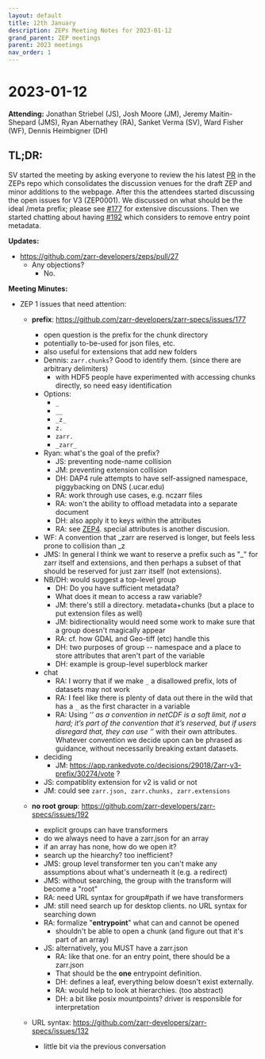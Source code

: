 ```yaml
---
layout: default
title: 12th January
description: ZEPs Meeting Notes for 2023-01-12
grand_parent: ZEP meetings
parent: 2023 meetings
nav_order: 1
---
```


# 2023-01-12

**Attending:** Jonathan Striebel (JS), Josh Moore (JM), Jeremy Maitin-Shepard (JMS), Ryan Abernathey (RA), Sanket Verma (SV), Ward Fisher (WF), Dennis Heimbigner (DH)

## TL;DR:

SV started the meeting by asking everyone to review the his latest [PR](https://github.com/zarr-developers/zeps/pull/27) in the ZEPs repo which consolidates the discussion venues for the draft ZEP and minor additions to the webpage. After this the attendees started discussing the open issues for V3 (ZEP0001). We discussed on what should be the ideal /meta prefix; please see [#177](https://github.com/zarr-developers/zarr-specs/issues/177) for extensive discussions. Then we started chatting about having [#192](https://github.com/zarr-developers/zarr-specs/issues/192) which considers to remove entry point metadata.

**Updates:**

- <https://github.com/zarr-developers/zeps/pull/27>
    - Any objections?
        - No.

**Meeting Minutes:**

- ZEP 1 issues that need attention:
  - **prefix**: <https://github.com/zarr-developers/zarr-specs/issues/177>
    - open question is the prefix for the chunk directory
    - potentially to-be-used for json files, etc.
    - also useful for extensions that add new folders
    - Dennis: `zarr.chunks`? Good to identify them. (since there are arbitrary delimiters)
      - with HDF5 people have experimented with accessing chunks directly, so need easy identification
    - Options:
      - `_`
      - `__`
      - `_z_`
      - `z.`
      - `zarr.`
      - `_zarr_`
    - Ryan: what's the goal of the prefix?
      - JS: preventing node-name collision
      - JM: preventing extension collision
      - DH: DAP4 rule attempts to have self-assigned namespace, piggybacking on DNS (.ucar.edu)
      - RA: work through use cases, e.g. nczarr files
      - RA: won't the ability to offload metadata into a separate document
      - DH: also apply it to keys within the attributes
      - RA: see [ZEP4](https://github.com/zarr-developers/zeps/pull/28). special attributes is another discusion.
    - WF: A convention that _zarr are reserved is longer, but feels less prone to collision than _z
    - JMS: In general I think we want to reserve a prefix such as "_" for zarr itself and extensions, and then perhaps a subset of that should be reserved for just zarr itself (not extensions).
    - NB/DH: would suggest a top-level group
      - DH: Do you have sufficient metadata?
      - What does it mean to access a raw variable?
      - JM: there's still a directory. metadata+chunks (but a place to put extension files as well)
      - JM: bidirectionality would need some work to make sure that a group doesn't magically appear
      - RA: cf. how GDAL and Geo-tiff (etc) handle this
      - DH: two purposes of group -- namespace and a place to store attributes that aren't part of the variable
      - DH: example is group-level superblock marker
    - chat
      - RA: I worry that if we make `_` a disallowed prefix, lots of datasets may not work
      - RA: I feel like there is plenty of data out there in the wild that has a `_` as the first character in a variable
      - RA: Using ‘_’ as a convention in netCDF is a soft limit, not a hard; it’s part of the convention that it’s reserved, but if users disregard that, they can use ‘_’ with their own attributes.  Whatever convention we decide upon can be phrased as guidance, without necessarily breaking extant datasets.
     - deciding
       - JM: <https://app.rankedvote.co/decisions/29018/Zarr-v3-prefix/30274/vote> ?
     - JS: compatiblity extension for v2 is valid or not
     - JM: could see `zarr.json, zarr.chunks, zarr.extensions`
      
  - **no root group**: <https://github.com/zarr-developers/zarr-specs/issues/192>
    - explicit groups can have transformers
    - do we always need to have a zarr.json for an array
    - if an array has none, how do we open it?
    - search up the hiearchy? too inefficient?
    - JMS: group level transformer ten you can't make any assumptions about what's underneath it (e.g. a redirect)
    - JMS: without searching, the group with the transform will become a "root"
    - RA: need URL syntax for group#path if we have transformers
    - JM: still need search up for desktop clients. no URL syntax for searching down
    - RA: formalize "**entrypoint**" what can and cannot be opened
      - shouldn't be able to open a chunk (and figure out that it's part of an array)
    - JS: alternatively, you MUST have a zarr.json
      - RA: like that one. for an entry point, there should be a zarr.json
      - That should be the **one** entrypoint definition.
      - DH: defines a leaf, everything below doesn't exist externally.
      - RA: would help to look at hierarchies. (too abstract)
      - DH: a bit like posix mountpoints? driver is responsible for interpretation
    
  - URL syntax: <https://github.com/zarr-developers/zarr-specs/issues/132>
    - little bit via the previous conversation
